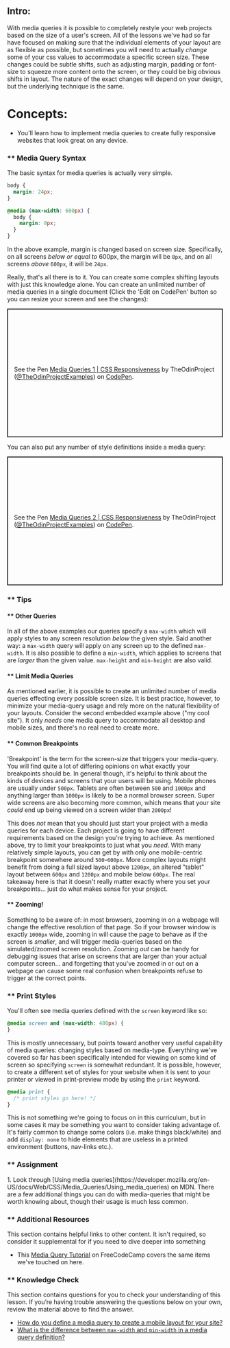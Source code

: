 ## Intro:

With media queries it is possible to completely restyle your web projects based on the size of a user's screen. All of the lessons we've had so far have focused on making sure that the individual elements of your layout are as flexible as possible, but sometimes you will need to actually _change_ some of your css values to accommodate a specific screen size. These changes could be subtle shifts, such as adjusting margin, padding or font-size to squeeze more content onto the screen, or they could be big obvious shifts in layout. The nature of the exact changes will depend on your design, but the underlying technique is the same.

# Concepts:
* You'll learn how to implement media queries to create fully responsive websites that look great on any device.

### ** Media Query Syntax

The basic syntax for media queries is actually very simple.

```css
body {
  margin: 24px;
}

@media (max-width: 600px) {
  body {
    margin: 8px;
  }
}
```

In the above example, margin is changed based on screen size.  Specifically, on all screens _below or equal to_ 600px, the margin will be `8px`, and on all screens _above_ `600px`, it will be `24px`.

Really, that's all there is to it. You can create some complex shifting layouts with just this knowledge alone. You can create an unlimited number of media queries in a single document (Click the 'Edit on CodePen' button so you can resize your screen and see the changes):

<p class="codepen" data-height="300" data-theme-id="dark" data-default-tab="css,result" data-slug-hash="yLzYgZw" data-editable="true" data-user="TheOdinProjectExamples" style="height: 300px; box-sizing: border-box; display: flex; align-items: center; justify-content: center; border: 2px solid; margin: 1em 0; padding: 1em;">
  <span>See the Pen <a href="https://codepen.io/TheOdinProjectExamples/pen/yLzYgZw">
  Media Queries 1 | CSS Responsiveness</a> by TheOdinProject (<a href="https://codepen.io/TheOdinProjectExamples">@TheOdinProjectExamples</a>)
  on <a href="https://codepen.io">CodePen</a>.</span>

</p>

<script async src="https://cpwebassets.codepen.io/assets/embed/ei.js"></script>

You can also put any number of style definitions inside a media query:

<p class="codepen" data-height="300" data-theme-id="dark" data-default-tab="css,result" data-slug-hash="XWempGr" data-editable="true" data-user="TheOdinProjectExamples" style="height: 300px; box-sizing: border-box; display: flex; align-items: center; justify-content: center; border: 2px solid; margin: 1em 0; padding: 1em;">
  <span>See the Pen <a href="https://codepen.io/TheOdinProjectExamples/pen/XWempGr">
  Media Queries 2 | CSS Responsiveness</a> by TheOdinProject (<a href="https://codepen.io/TheOdinProjectExamples">@TheOdinProjectExamples</a>)
  on <a href="https://codepen.io">CodePen</a>.</span>

</p>

<script async src="https://cpwebassets.codepen.io/assets/embed/ei.js"></script>

### ** Tips

#### ** Other Queries
In all of the above examples our queries specify a `max-width` which will apply styles to any screen resolution _below_ the given style. Said another way: a `max-width` query will apply on any screen up to the defined `max-width`. It is also possible to define a `min-width`, which applies to screens that are _larger_ than the given value. `max-height` and `min-height` are also valid.

#### ** Limit Media Queries
As mentioned earlier, it is possible to create an unlimited number of media queries effecting every possible screen size. It is best practice, however, to minimize your media-query usage and rely more on the natural flexibility of your layouts. Consider the second embedded example above ("my cool site"). It only _needs_ one media query to accommodate all desktop and mobile sizes, and there's no real need to create more.

#### ** Common Breakpoints
'Breakpoint' is the term for the screen-size that triggers your media-query. You will find quite a lot of differing opinions on what exactly your breakpoints should be. In general though, it's helpful to think about the kinds of devices and screens that your users will be using. Mobile phones are usually under `500px`. Tablets are often between `500` and `1000px` and anything larger than `1000px` is likely to be a normal browser screen. Super wide screens are also becoming more common, which means that your site _could_ end up being viewed on a screen wider than `2000px`!

This does _not_ mean that you should just start your project with a media queries for each device. Each project is going to have different requirements based on the design you're trying to achieve. As mentioned above, try to limit your breakpoints to just what you _need_. With many relatively simple layouts, you can get by with only one mobile-centric breakpoint somewhere around `500`-`600px`. More complex layouts might benefit from doing a full sized layout above `1200px`, an altered "tablet" layout between `600px` and `1200px` and mobile below `600px`. The real takeaway here is that it doesn't really matter exactly where you set your breakpoints... just do what makes sense for your project.

#### ** Zooming!
Something to be aware of: in most browsers, zooming in on a webpage will change the effective resolution of that page. So if your browser window is exactly `1000px` wide, zooming in will cause the page to behave as if the screen is _smaller_, and will trigger media-queries based on the simulated/zoomed screen resolution. Zooming _out_ can be handy for debugging issues that arise on screens that are larger than your actual computer screen... and forgetting that you've zoomed in or out on a webpage can cause some real confusion when breakpoints refuse to trigger at the correct points.

### ** Print Styles
You'll often see media queries defined with the `screen` keyword like so:

```css
@media screen and (max-width: 480px) {
}
```

This is mostly unnecessary, but points toward another very useful capability of media queries: changing styles based on media-type. Everything we've covered so far has been specifically intended for viewing on some kind of screen so specifying `screen` is somewhat redundant. It is possible, however, to create a different set of styles for your website when it is sent to your printer or viewed in print-preview mode by using the `print` keyword.

```css
@media print {
  /* print styles go here! */
}
```

This is not something we're going to focus on in this curriculum, but in some cases it may be something you want to consider taking advantage of. It's fairly common to change some colors (i.e. make things black/white) and add `display: none` to hide elements that are useless in a printed environment (buttons, nav-links etc.).

### ** Assignment
<div class="lesson-content__panel" markdown="1">
1. Look through [Using media queries](https://developer.mozilla.org/en-US/docs/Web/CSS/Media_Queries/Using_media_queries) on MDN. There are a few additional things you can do with media-queries that might be worth knowing about, though their usage is much less common.
</div>

### ** Additional Resources
This section contains helpful links to other content. It isn't required, so consider it supplemental for if you need to dive deeper into something

* This [Media Query Tutorial](https://www.freecodecamp.org/news/css-media-queries-breakpoints-media-types-standard-resolutions-and-more/) on FreeCodeCamp covers the same items we've touched on here.

### ** Knowledge Check
This section contains questions for you to check your understanding of this lesson. If you’re having trouble answering the questions below on your own, review the material above to find the answer.

* <a class="knowledge-check-link" href="#media-query-syntax">How do you define a media query to create a mobile layout for your site?</a>
* <a class="knowledge-check-link" href="#tips">What is the difference between `max-width` and `min-width` in a media query definition?</a>
